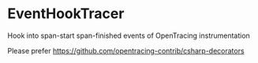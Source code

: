 # EventHookTracer
Hook into span-start span-finished events of OpenTracing instrumentation


Please prefer https://github.com/opentracing-contrib/csharp-decorators
